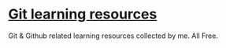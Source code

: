 # [Git learning resources](https://j-tapio.github.io/git-learning-resources.github.io/)
Git &amp; Github related learning resources collected by me. All Free.
